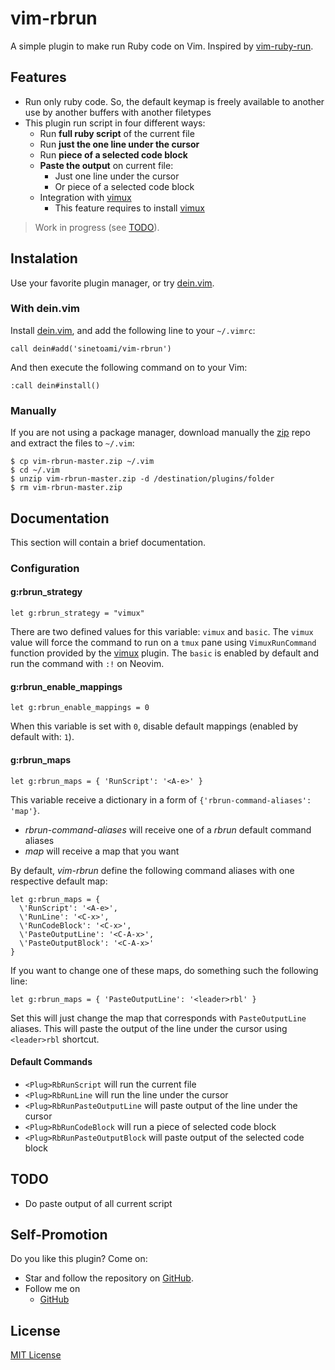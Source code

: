 # vim-rbrun

A simple plugin to make run Ruby code on Vim. Inspired by [vim-ruby-run](https://github.com/stjernstrom/vim-ruby-run).

## Features

- Run only ruby code. So, the default keymap is freely available to another use by another buffers with another filetypes
- This plugin run script in four different ways:
  - Run **full ruby script** of the current file
  - Run **just the one line under the cursor**
  - Run **piece of a selected code block**
  - **Paste the output** on current file:
    - Just one line under the cursor
    - Or piece of a selected code block
  - Integration with [vimux](https://github.com/benmills/vimux)
    - This feature requires to install [vimux](https://github.com/benmills/vimux)


> Work in progress (see [TODO](#TODO)).

## Instalation

Use your favorite plugin manager, or try [dein.vim](https://github.com/Shougo/dein.vim).

### With dein.vim

Install [dein.vim](https://github.com/Shougo/dein.vim), and add the following line to your `~/.vimrc`:

    call dein#add('sinetoami/vim-rbrun')

And then execute the following command on to your Vim:

    :call dein#install()

### Manually

If you are not using a package manager, download manually the [zip](https://github.com/sinetoami/vim-rbrun/archive/master.zip) repo and extract the files to `~/.vim`:

    $ cp vim-rbrun-master.zip ~/.vim
    $ cd ~/.vim
    $ unzip vim-rbrun-master.zip -d /destination/plugins/folder
    $ rm vim-rbrun-master.zip


## Documentation

This section will contain a brief documentation.

### Configuration

#### g:rbrun_strategy
`let g:rbrun_strategy = "vimux"`

There are two defined values for this variable: `vimux` and `basic`. The `vimux` value will
force the command to run on a `tmux` pane using `VimuxRunCommand` function provided by the
[vimux](https://bit.ly/2MkBJCD) plugin. The `basic` is enabled by default and run the command
with `:!` on Neovim.

#### g:rbrun_enable_mappings

`let g:rbrun_enable_mappings = 0`

When this variable is set with `0`, disable default mappings (enabled by default with: `1`).

#### g:rbrun_maps

`let g:rbrun_maps = { 'RunScript': '<A-e>' }`

This variable receive a dictionary in a form of `{'rbrun-command-aliases': 'map'}`.
- _rbrun-command-aliases_ will receive one of a _rbrun_ default command aliases
- _map_ will receive a map that you want

By default, _vim-rbrun_ define the following command aliases with one respective default map:

```vim
let g:rbrun_maps = {
  \'RunScript': '<A-e>',
  \'RunLine': '<C-x>',
  \'RunCodeBlock': '<C-x>',
  \'PasteOutputLine': '<C-A-x>',
  \'PasteOutputBlock': '<C-A-x>'
}
```

If you want to change one of these maps, do something such the following line:

  `let g:rbrun_maps = { 'PasteOutputLine': '<leader>rbl' }`

Set this will just change the map that corresponds with `PasteOutputLine` aliases. This will paste the output of the line under the cursor using `<leader>rbl` shortcut.

#### Default Commands

- `<Plug>RbRunScript` will run the current file
- `<Plug>RbRunLine` will run the line under the cursor
- `<Plug>RbRunPasteOutputLine` will paste output of the line under the cursor
- `<Plug>RbRunCodeBlock` will run a piece of selected code block
- `<Plug>RbRunPasteOutputBlock` will paste output of the selected code block

## TODO

- Do paste output of all current script

## Self-Promotion

Do you like this plugin? Come on:
- Star and follow the repository on [GitHub](https://github.com/sinetoami/vim-rbrun).
- Follow me on
  - [GitHub](https://github.com/sinetoami)

## License
[MIT License](LICENSE)
